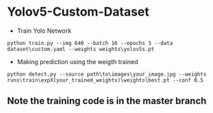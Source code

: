 # Yolov5-Custom-Dataset
* Train Yolo Network

```
python train.py --img 640 --batch 16 --epochs 3 --data dataset\custom.yaml --weights weights\yolov5s.pt  
```

* Making prediction using the weigth trained
```
python detect.py --source path\to\images\your_image.jpg --weights runs\train\expX(your_trained_weights)\weights\best.pt --conf 0.5 
```



## Note the training code is in the master branch
